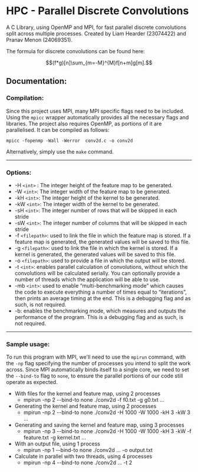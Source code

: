 # HPC - Parallel Discrete Convolutions

A C Library, using OpenMP and MPI, for fast parallel discrete convolutions split across multiple processes. Created by Liam Hearder (23074422) and Pranav Menon (24069351).

The formula for discrete convolutions can be found here:

$$(f*g)[n]\sum_{m=-M}^{M}f[n+m]g[m].$$

## Documentation:
### Compilation: 
Since this project uses MPI, many MPI specific flags need to be included. Using the `mpicc` wrapper automatically provides all the necessary flags and libraries. The project also requires OpenMP, as portions of it are parallelised. It can be compiled as follows:
```
mpicc -fopenmp -Wall -Werror  conv2d.c -o conv2d
```

Alternatively, simply use the `make` command.
___ 
### Options:
* -H `<int>` : The integer height of the feature map to be generated.
* -W `<int>`: The integer width of the feature map to be generated.
* -kH `<int>`: The integer height of the kernel to be generated.
* -kW `<int>`: The integer width of the kernel to be generated.
* -sH `<int>`: The integer number of rows that will be skipped in each stride
* -sW `<int>`: The integer number of columns that will be skipped in each stride
* -f `<filepath>`: used to link the file in which the feature map is stored. If a feature map is generated, the generated values will be saved to this file.
* -g `<filepath>`: used to link the file in which the kernel is stored. If a kernel is generated, the generated values will be saved to this file.
* -o `<filepath>`: used to provide a file in which the output will be stored.
* -t `<int>`: enables parallel calculation of convolutions, without which the convolutions will be calculated serially. You can optionally provide a number of threads which the application will be able to use.
* -mb `<int>`: used to enable “multi-benchmarking mode” which causes the code to execute everything a number of times equal to “iterations”, then prints an average timing at the end. This is a debugging flag and as such, is not required.
* -b: enables the benchmarking mode, which measures and outputs the performance of the program. This is a debugging flag and as such, is not required.
___
### Sample usage:
To run this program with MPI, we'll need to use the `mpirun` command, with the `-np` flag specifying the number of processes you intend to split the work across. Since MPI automatically binds itself to a single core, we need to set the `--bind-to` flag to `none`, to ensure the parallel portions of our code still operate as expected. 
+ With files for the kernel and feature map, using 2 processes
    * mpirun -np 2 --bind-to none ./conv2d -f f0.txt -g g0.txt …
+ Generating the kernel and feature map, using 2 processes
    * mpirun -np 2 --bind-to none ./conv2d -H 1000 -W 1000 -kH 3 -kW 3 …
+ Generating and saving the kernel and feature map, using 3 processes
    * mpirun -np 3 --bind-to none ./conv2d -H 1000 -W 1000 -kH 3 -kW -f feature.txt -g kernel.txt …
+ With an output file, using 1 process
    * mpirun -np 1 --bind-to none ./conv2d … -o output.txt
+ Calculate in parallel with two threads, using 4 processes
    * mpirun -np 4 --bind-to none ./conv2d … -t 2